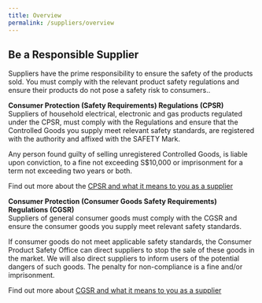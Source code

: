 ```yaml
---
title: Overview
permalink: /suppliers/overview
---
```

## Be a Responsible Supplier
Suppliers have the prime responsibility to ensure the safety of the products sold. You must comply with the relevant product safety regulations and ensure their products do not pose a safety risk to consumers..

**Consumer Protection (Safety Requirements) Regulations (CPSR)**<br>
Suppliers of household electrical, electronic and gas products regulated under the CPSR, must comply with the Regulations and ensure that the Controlled Goods you supply meet relevant safety standards, are registered with the authority and affixed with the SAFETY Mark.

Any person found guilty of selling unregistered Controlled Goods, is liable upon conviction, to a fine not exceeding S$10,000 or imprisonment for a term not exceeding two years or both.

Find out more about the [CPSR and what it means to you as a supplier](/suppliers/cpsr/overview-of-cpsr)

**Consumer Protection (Consumer Goods Safety Requirements) Regulations (CGSR)**<br>
Suppliers of general consumer goods must comply with the CGSR and ensure the consumer goods you supply meet relevant safety standards.

If consumer goods do not meet applicable safety standards, the Consumer Product Safety Office can direct suppliers to stop the sale of these goods in the market. We will also direct suppliers to inform users of the potential dangers of such goods. The penalty for non-compliance is a fine and/or imprisonment.

Find out more about [CGSR and what it means to you as a supplier](/suppliers/cgsr/overview-of-cgsr)